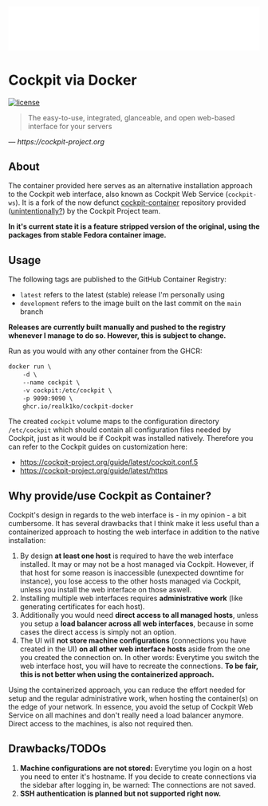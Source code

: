 ![Cockpit Logo](cockpit-logo.png)

# Cockpit via Docker

[![license](https://img.shields.io/github/license/realk1ko/cockpit-docker.svg)](https://github.com/realk1ko/cockpit-docker/blob/master/LICENSE)

> The easy-to-use, integrated, glanceable, and open web-based interface for your servers

_&#8213; https://cockpit-project.org_

## About

The container provided here serves as an alternative installation approach to the Cockpit web interface, also known as
Cockpit Web Service (`cockpit-ws`). It is a fork of the now
defunct [cockpit-container](https://github.com/cockpit-project/cockpit-container) repository
provided ([unintentionally?](https://github.com/cockpit-project/cockpit/issues/17568#issuecomment-1186925794)) by the
Cockpit Project team.

**In it's current state it is a feature stripped version of the original, using the packages from stable Fedora
container image.**

## Usage

The following tags are published to the GitHub Container Registry:

- `latest` refers to the latest (stable) release I'm personally using
- `development` refers to the image built on the last commit on the `main` branch

**Releases are currently built manually and pushed to the registry whenever I manage to do so. However, this is subject
to change.**

Run as you would with any other container from the GHCR:

```
docker run \
    -d \
    --name cockpit \
    -v cockpit:/etc/cockpit \
    -p 9090:9090 \
    ghcr.io/realk1ko/cockpit-docker
```

The created `cockpit` volume maps to the configuration directory `/etc/cockpit` which should contain all configuration
files needed by Cockpit, just as it would be if Cockpit was installed natively. Therefore you can refer to the Cockpit
guides on customization here:

- https://cockpit-project.org/guide/latest/cockpit.conf.5
- https://cockpit-project.org/guide/latest/https

## Why provide/use Cockpit as Container?

Cockpit's design in regards to the web interface is - in my opinion - a bit cumbersome. It has several drawbacks that I
think make it less useful than a containerized approach to hosting the web interface in addition to the native
installation:

1. By design **at least one host** is required to have the web interface installed. It may or may not be a host managed
   via Cockpit. However, if that host for some reason is inaccessible (unexpected downtime for instance), you lose
   access to the other hosts managed via Cockpit, unless you install the web interface on those aswell.
2. Installing multiple web interfaces requires **administrative work** (like generating certificates for each host).
3. Additionally you would need **direct access to all managed hosts**, unless you setup a **load balancer across all web
   interfaces**, because in some cases the direct access is simply not an option.
4. The UI will **not store machine configurations** (connections you have created in the UI) **on all other web
   interface hosts** aside from the one you created the connection on. In other words: Everytime you switch the web
   interface host, you will have to recreate the connections. **To be fair, this is not better when using the
   containerized approach.**

Using the containerized approach, you can reduce the effort needed for setup and the regular administrative work, when
hosting the container(s) on the edge of your network. In essence, you avoid the setup of Cockpit Web Service on all
machines and don't really need a load balancer anymore. Direct access to the machines, is also not required then.

## Drawbacks/TODOs

1. **Machine configurations are not stored:** Everytime you login on a host you need to enter it's hostname. If you
   decide to create connections via the sidebar after logging in, be warned: The connections are not saved.
2. **SSH authentication is planned but not supported right now.**
